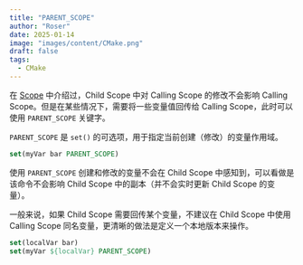 ```yaml
---
title: "PARENT_SCOPE"
author: "Roser"
date: 2025-01-14
image: "images/content/CMake.png"
draft: false
tags:
  - CMake
---
```

在 [Scope](Scope.md) 中介绍过，Child Scope 中对 Calling Scope 的修改不会影响 Calling Scope。但是在某些情况下，需要将一些变量值回传给 Calling Scope，此时可以使用 `PARENT_SCOPE` 关键字。

`PARENT_SCOPE` 是 `set()` 的可选项，用于指定当前创建（修改）的变量作用域。

```cmake
set(myVar bar PARENT_SCOPE)
```

使用 `PARENT_SCOPE` 创建和修改的变量不会在 Child Scope 中感知到，可以看做是该命令不会影响 Child Scope 中的副本（并不会实时更新 Child Scope 的变量）。

一般来说，如果 Child Scope 需要回传某个变量，不建议在 Child Scope 中使用 Calling Scope 同名变量，更清晰的做法是定义一个本地版本来操作。

```cmake
set(localVar bar)
set(myVar ${localVar} PARENT_SCOPE)
```
